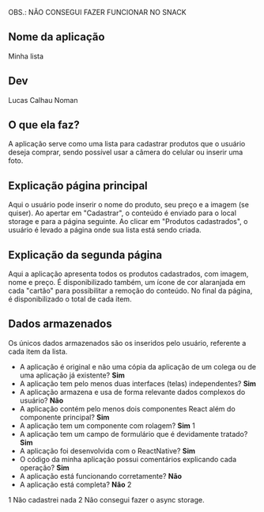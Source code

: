 OBS.: NÃO CONSEGUI FAZER FUNCIONAR NO SNACK

## Nome da aplicação

Minha lista

## Dev

Lucas Calhau Noman

## O que ela faz?

A aplicação serve como uma lista para cadastrar produtos que o usuário deseja comprar, sendo possível usar a câmera do celular ou inserir uma foto.

## Explicação página principal

Aqui o usuário pode inserir o nome do produto, seu preço e a imagem (se quiser). Ao apertar em "Cadastrar", o conteúdo é enviado para o local storage e para a página seguinte.
Ao clicar em "Produtos cadastrados", o usuário é levado a página onde sua lista está sendo criada.

## Explicação da segunda página

Aqui a aplicação apresenta todos os produtos cadastrados, com imagem, nome e preço. É disponibilizado também, um ícone de cor alaranjada em cada "cartão" para possibilitar a remoção do conteúdo.
No final da página, é disponibilizado o total de cada item.

## Dados armazenados

Os únicos dados armazenados são os inseridos pelo usuário, referente a cada item da lista.

- A aplicação é original e não uma cópia da aplicação de um colega ou de uma aplicação já existente? **Sim**
- A aplicação tem pelo menos duas interfaces (telas) independentes? **Sim**
- A aplicação armazena e usa de forma relevante dados complexos do usuário? **Não**
- A aplicação contém pelo menos dois componentes React além do componente principal? **Sim**
- A aplicação tem um componente com rolagem? **Sim** 1
- A aplicação tem um campo de formulário que é devidamente tratado? **Sim**
- A aplicação foi desenvolvida com o ReactNative? **Sim**
- O código da minha aplicação possui comentários explicando cada operação? **Sim**
- A aplicação está funcionando corretamente? **Não**
- A aplicação está completa? **Não** 2

1 Não cadastrei nada
2 Não consegui fazer o async storage.

